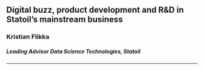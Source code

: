 ## Digital buzz, product development and R&D in Statoil’s mainstream business

### Kristian Flikka
##### Leading Advisor Data Science Technologies, Statoil

---


